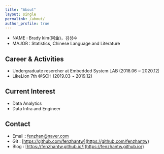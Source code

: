 ```yaml
---
title: "About"
layout: single
permalink: /about/
author_profile: true
--- 
```


* NAME :  Brady kim(阿金)，김성수
* MAJOR : Statistics, Chinese Language and Literature

## Career & Activities
 - Undergraduate resercher at Embedded System LAB (2018.06 ~ 2020.12)
 - LikeLion 7th @SCH (2019.03 ~ 2019.12)

## Current Interest
 * Data Analytics
 * Data Infra and Engineer

## Contact
 * Email : fenzhan@naver.com
 * Git : [https://github.com/fenzhantw](https://github.com/fenzhantw)
 * Blog : [https://fenzhantw.github.io/](https://fenzhantw.github.io/)

